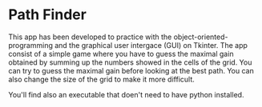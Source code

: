 # Path Finder 

This app has been developed to practice with the object-oriented-programming and the graphical user intergace (GUI) on Tkinter. 
The app consist of a simple game where you have to guess the maximal gain obtained by summing up the numbers showed in the cells of the grid. 
You can try to guess the maximal gain before looking at the best path. You can also change the size of the grid to make it more difficult. 

You'll find also an executable that doen't need to have python installed.
